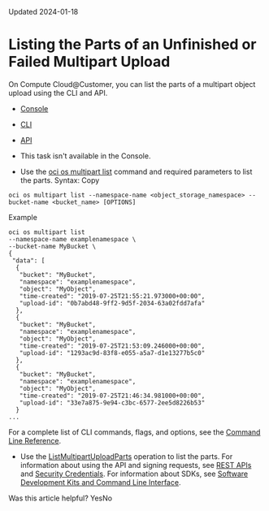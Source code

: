 Updated 2024-01-18
# Listing the Parts of an Unfinished or Failed Multipart Upload
On Compute Cloud@Customer, you can list the parts of a multipart object upload using the CLI and API.
  * [Console](https://docs.oracle.com/en-us/iaas/compute-cloud-at-customer/topics/object/listing-the-parts-of-an-unfinished-or-failed-multi-part-upload.htm)
  * [CLI](https://docs.oracle.com/en-us/iaas/compute-cloud-at-customer/topics/object/listing-the-parts-of-an-unfinished-or-failed-multi-part-upload.htm)
  * [API](https://docs.oracle.com/en-us/iaas/compute-cloud-at-customer/topics/object/listing-the-parts-of-an-unfinished-or-failed-multi-part-upload.htm)


  * This task isn't available in the Console. 
  * Use the [oci os multipart list](https://docs.oracle.com/iaas/tools/oci-cli/latest/oci_cli_docs/cmdref/os/multipart/list.html) command and required parameters to list the parts.
Syntax:
Copy
```
oci os multipart list --namespace-name <object_storage_namespace> --bucket-name <bucket_name> [OPTIONS]
```

Example
```
oci os multipart list
--namespace-name examplenamespace \ 
--bucket-name MyBucket \
{
 "data": [
  {
   "bucket": "MyBucket",
   "namespace": "examplenamespace",
   "object": "MyObject",
   "time-created": "2019-07-25T21:55:21.973000+00:00",
   "upload-id": "0b7abd48-9ff2-9d5f-2034-63a02fdd7afa"
  },
  {
   "bucket": "MyBucket",
   "namespace": "examplenamespace",
   "object": "MyObject",
   "time-created": "2019-07-25T21:53:09.246000+00:00",
   "upload-id": "1293ac9d-83f8-e055-a5a7-d1e13277b5c0"
  },
  {
   "bucket": "MyBucket",
   "namespace": "examplenamespace",
   "object": "MyObject",
   "time-created": "2019-07-25T21:46:34.981000+00:00",
   "upload-id": "33e7a875-9e94-c3bc-6577-2ee5d8226b53"
  }
...
```

For a complete list of CLI commands, flags, and options, see the [Command Line Reference](https://docs.oracle.com/iaas/tools/oci-cli/latest/oci_cli_docs/index.html).
  * Use the [ListMultipartUploadParts](https://docs.oracle.com/iaas/api/#/en/objectstorage/latest/MultipartUpload/ListMultipartUploadParts) operation to list the parts.
For information about using the API and signing requests, see [REST APIs](https://docs.oracle.com/iaas/Content/API/Concepts/usingapi.htm#REST_APIs) and [Security Credentials](https://docs.oracle.com/iaas/Content/General/Concepts/credentials.htm). For information about SDKs, see [Software Development Kits and Command Line Interface](https://docs.oracle.com/iaas/Content/API/Concepts/sdks.htm#Software_Development_Kits_and_Command_Line_Interface).


Was this article helpful?
YesNo

